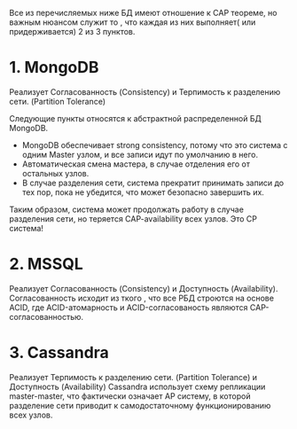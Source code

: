 Все из перечисляемых ниже БД имеют отношение к CAP теореме, но важным нюансом служит то , что каждая из них выполняет( или придерживается) 2 из 3 пунктов.

# 1. MongoDB
  Реализует Согласованность (Consistency) и Терпимость к разделению сети. (Partition Tolerance)

  Следующие пункты относятся к абстрактной распределенной БД MongoDB.

  * MongoDB обеспечивает strong consistency, потому что это система с одним Master узлом, и все записи идут по умолчанию в него.
  * Автоматическая смена мастера, в случае отделения его от остальных узлов.
  * В случае разделения сети, система прекратит принимать записи до тех пор, пока не убедится, что может безопасно завершить их.

  Таким образом, система может продолжать работу в случае разделения сети, но теряется CAP-availability всех узлов. Это CP система!
  
# 2. MSSQL 
Реализует Согласованность (Consistency) и Доступность (Availability).
Согласованность исходит из ткого , что все РБД строются на основе ACID, где ACID-атомарность и ACID-согласованость являются CAP-согласованностью.

# 3. Cassandra
Реализует Терпимость к разделению сети. (Partition Tolerance) и Доступность (Availability) 
Cassandra использует схему репликации master-master, что фактически означает AP систему, 
в которой разделение сети приводит к самодостаточному функционированию всех узлов.
